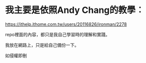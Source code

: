 # 我主要是依照Andy Chang的教學︰
https://ithelp.ithome.com.tw/users/20116826/ironman/2278

repo裡面的內容，都只是我自己學習時的理解和實踐。

我放在網路上，只是給自己備份一下。

如侵權即刪
